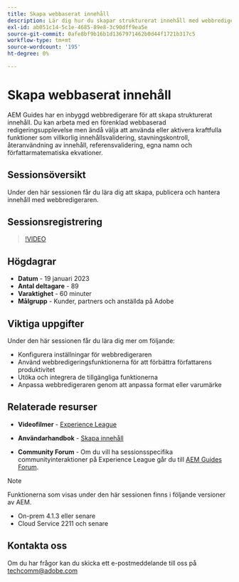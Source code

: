 ```yaml
---
title: Skapa webbaserat innehåll
description: Lär dig hur du skapar strukturerat innehåll med webbredigeraren.
exl-id: ab051c14-5c1e-4685-89e8-3c90dff9ea5e
source-git-commit: 0afe8bf9b16b1d1367971462b0d44f1721b317c5
workflow-type: tm+mt
source-wordcount: '195'
ht-degree: 0%

---
```


# Skapa webbaserat innehåll

AEM Guides har en inbyggd webbredigerare för att skapa strukturerat innehåll. Du kan arbeta med en förenklad webbaserad redigeringsupplevelse men ändå välja att använda eller aktivera kraftfulla funktioner som villkorlig innehållsvalidering, stavningskontroll, återanvändning av innehåll, referensvalidering, egna namn och författarmatematiska ekvationer.

## Sessionsöversikt

Under den här sessionen får du lära dig att skapa, publicera och hantera innehåll med webbredigeraren.

## Sessionsregistrering

>[!VIDEO](https://video.tv.adobe.com/v/3414171/dita-authoring-ccms-web-author?quality=12&learn=on)

## Högdagrar

- **Datum** - 19 januari 2023
- **Antal deltagare** - 89
- **Varaktighet** - 60 minuter
- **Målgrupp** - Kunder, partners och anställda på Adobe

## Viktiga uppgifter

Under den här sessionen får du lära dig mer om följande:

- Konfigurera inställningar för webbredigeraren
- Använd webbredigeringsfunktionerna för att förbättra författarens produktivitet
- Utöka och integrera de tillgängliga funktionerna
- Anpassa webbredigeraren genom att anpassa format eller varumärke

## Relaterade resurser

- **Videofilmer** -  [Experience League](https://experienceleague.adobe.com/docs/experience-manager-guides-learn/videos/advanced-user-guide/overview.html?lang=en)

- **Användarhandbok** - [Skapa innehåll](/help/product-guide/user-guide/authoring-content.md)

- **Community Forum** - Om du vill ha sessionsspecifika communityinteraktioner på Experience League går du till  [AEM Guides Forum](https://experienceleaguecommunities.adobe.com/t5/experience-manager-guides/bd-p/xml-documentation-discussions).

>[!NOTE]
>
> Funktionerna som visas under den här sessionen finns i följande versioner av AEM.
>
> - On-prem 4.1.3 eller senare
> - Cloud Service 2211 och senare

## Kontakta oss

Om du har frågor kan du skicka ett e-postmeddelande till oss på <techcomm@adobe.com>
